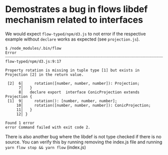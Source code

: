 
# Demostrates a bug in flows libdef mechanism related to interfaces

We would expect `flow-typed/npm/d3.js` to not error if the respective example without `declare` works as expected (see `projection.js`).

````
$ /node_modules/.bin/flow
Error ┈┈┈┈┈┈┈┈┈┈┈┈┈┈┈┈┈┈┈┈┈┈┈┈┈┈┈┈┈┈┈┈┈┈┈┈┈┈┈┈┈┈┈┈┈┈┈┈┈┈┈┈┈┈┈┈┈┈┈┈┈┈┈┈┈┈┈┈┈┈┈┈┈┈┈┈┈┈┈┈┈┈┈┈┈┈┈┈ flow-typed/npm/d3.js:9:17

Property rotation is missing in tuple type [1] but exists in Projection [2] in the return value.

 [2]  6│     rotation([number, number, number]): Projection;
      7│   }
      8│   declare export  interface ConicProjection extends Projection {
 [1]  9│     rotation(): [number, number, number];
     10│     rotation([number, number, number]): ConicProjection;
     11│   }
     12│ }

Found 1 error
error Command failed with exit code 2.
````

There is also another bug where the libdef is not type checked if there is no source. You can verify this by running removing the index.js file and running `yarn flow stop && yarn flow` (index.js)

